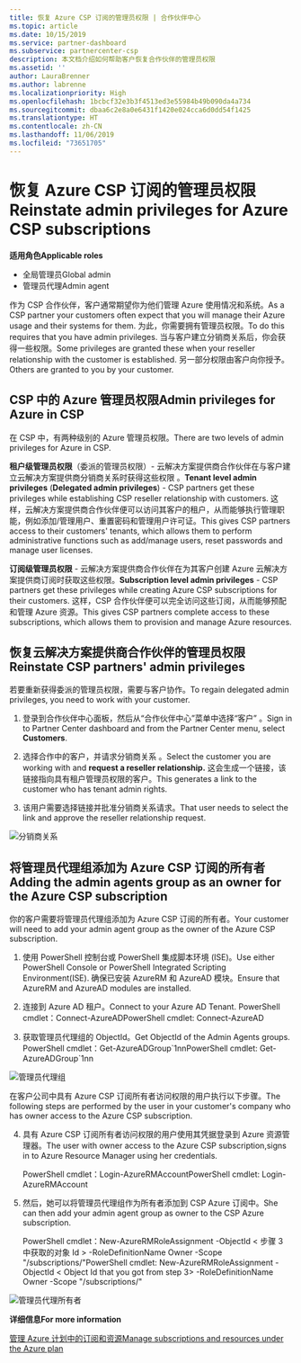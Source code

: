 ```yaml
---
title: 恢复 Azure CSP 订阅的管理员权限 | 合作伙伴中心
ms.topic: article
ms.date: 10/15/2019
ms.service: partner-dashboard
ms.subservice: partnercenter-csp
description: 本文档介绍如何帮助客户恢复合作伙伴的管理员权限
ms.assetid: ''
author: LauraBrenner
ms.author: labrenne
ms.localizationpriority: High
ms.openlocfilehash: 1bcbcf32e3b3f4513ed3e55984b49b090da4a734
ms.sourcegitcommit: dbaa6c2e8a0e6431f1420e024cca6d0dd54f1425
ms.translationtype: HT
ms.contentlocale: zh-CN
ms.lasthandoff: 11/06/2019
ms.locfileid: "73651705"
---
```

# <a name="reinstate-admin-privileges-for-azure-csp-subscriptions"></a><span data-ttu-id="f9bfd-103">恢复 Azure CSP 订阅的管理员权限</span><span class="sxs-lookup"><span data-stu-id="f9bfd-103">Reinstate admin privileges for Azure CSP subscriptions</span></span>  

<span data-ttu-id="f9bfd-104">**适用角色**</span><span class="sxs-lookup"><span data-stu-id="f9bfd-104">**Applicable roles**</span></span>

- <span data-ttu-id="f9bfd-105">全局管理员</span><span class="sxs-lookup"><span data-stu-id="f9bfd-105">Global admin</span></span>
- <span data-ttu-id="f9bfd-106">管理员代理</span><span class="sxs-lookup"><span data-stu-id="f9bfd-106">Admin agent</span></span>

<span data-ttu-id="f9bfd-107">作为 CSP 合作伙伴，客户通常期望你为他们管理 Azure 使用情况和系统。</span><span class="sxs-lookup"><span data-stu-id="f9bfd-107">As a CSP partner your customers often expect that you will manage their Azure usage and their systems for them.</span></span> <span data-ttu-id="f9bfd-108">为此，你需要拥有管理员权限。</span><span class="sxs-lookup"><span data-stu-id="f9bfd-108">To do this requires that you have admin privileges.</span></span> <span data-ttu-id="f9bfd-109">当与客户建立分销商关系后，你会获得一些权限。</span><span class="sxs-lookup"><span data-stu-id="f9bfd-109">Some privileges are granted these when your reseller relationship with the customer is established.</span></span> <span data-ttu-id="f9bfd-110">另一部分权限由客户向你授予。</span><span class="sxs-lookup"><span data-stu-id="f9bfd-110">Others are granted to you by your customer.</span></span>

## <a name="admin-privileges-for-azure-in-csp"></a><span data-ttu-id="f9bfd-111">CSP 中的 Azure 管理员权限</span><span class="sxs-lookup"><span data-stu-id="f9bfd-111">Admin privileges for Azure in CSP</span></span> 

<span data-ttu-id="f9bfd-112">在 CSP 中，有两种级别的 Azure 管理员权限。</span><span class="sxs-lookup"><span data-stu-id="f9bfd-112">There are two levels of admin privileges for Azure in CSP.</span></span> 

<span data-ttu-id="f9bfd-113">**租户级管理员权限**（委派的管理员权限）- 云解决方案提供商合作伙伴在与客户建立云解决方案提供商分销商关系时获得这些权限  。</span><span class="sxs-lookup"><span data-stu-id="f9bfd-113">**Tenant level admin privileges** (**Delegated admin privileges**) -  CSP partners get these privileges while establishing CSP reseller relationship with customers.</span></span> <span data-ttu-id="f9bfd-114">这样，云解决方案提供商合作伙伴便可以访问其客户的租户，从而能够执行管理职能，例如添加/管理用户、重置密码和管理用户许可证。</span><span class="sxs-lookup"><span data-stu-id="f9bfd-114">This gives CSP partners access to their customers' tenants, which allows them to perform administrative functions such as add/manage users, reset passwords and manage user licenses.</span></span> 

<span data-ttu-id="f9bfd-115">**订阅级管理员权限** - 云解决方案提供商合作伙伴在为其客户创建 Azure 云解决方案提供商订阅时获取这些权限。</span><span class="sxs-lookup"><span data-stu-id="f9bfd-115">**Subscription level admin privileges** - CSP partners get these privileges while creating Azure CSP subscriptions for their customers.</span></span> <span data-ttu-id="f9bfd-116">这样，CSP 合作伙伴便可以完全访问这些订阅，从而能够预配和管理 Azure 资源。</span><span class="sxs-lookup"><span data-stu-id="f9bfd-116">This gives CSP partners complete access to these subscriptions, which allows them to provision and manage Azure resources.</span></span> 


## <a name="reinstate-csp-partners-admin-privileges"></a><span data-ttu-id="f9bfd-117">恢复云解决方案提供商合作伙伴的管理员权限</span><span class="sxs-lookup"><span data-stu-id="f9bfd-117">Reinstate CSP partners' admin privileges</span></span>

<span data-ttu-id="f9bfd-118">若要重新获得委派的管理员权限，需要与客户协作。</span><span class="sxs-lookup"><span data-stu-id="f9bfd-118">To regain delegated admin privileges, you need to work with your customer.</span></span>
 
 1. <span data-ttu-id="f9bfd-119">登录到合作伙伴中心面板，然后从“合作伙伴中心”菜单中选择“客户”  。</span><span class="sxs-lookup"><span data-stu-id="f9bfd-119">Sign in to Partner Center dashboard and from the Partner Center menu, select **Customers**.</span></span>

 2. <span data-ttu-id="f9bfd-120">选择合作中的客户，并请求分销商关系  。</span><span class="sxs-lookup"><span data-stu-id="f9bfd-120">Select the customer you are working with and **request a reseller relationship.**</span></span> <span data-ttu-id="f9bfd-121">这会生成一个链接，该链接指向具有租户管理员权限的客户。</span><span class="sxs-lookup"><span data-stu-id="f9bfd-121">This generates a link to the customer who has tenant admin rights.</span></span>

 3. <span data-ttu-id="f9bfd-122">该用户需要选择链接并批准分销商关系请求。</span><span class="sxs-lookup"><span data-stu-id="f9bfd-122">That user needs to select the link and approve the reseller relationship request.</span></span>
 
![分销商关系](images/azure/revoke4.png)

## <a name="adding-the-admin-agents-group-as-an-owner-for-the-azure-csp-subscription"></a><span data-ttu-id="f9bfd-124">将管理员代理组添加为 Azure CSP 订阅的所有者</span><span class="sxs-lookup"><span data-stu-id="f9bfd-124">Adding the admin agents group as an owner for the Azure CSP subscription</span></span>

 <span data-ttu-id="f9bfd-125">你的客户需要将管理员代理组添加为 Azure CSP 订阅的所有者。</span><span class="sxs-lookup"><span data-stu-id="f9bfd-125">Your customer will need to add your admin agent group as the owner of the Azure CSP subscription.</span></span>

1. <span data-ttu-id="f9bfd-126">使用 PowerShell 控制台或 PowerShell 集成脚本环境 (ISE)。</span><span class="sxs-lookup"><span data-stu-id="f9bfd-126">Use either PowerShell Console or PowerShell Integrated Scripting Environment(ISE).</span></span> <span data-ttu-id="f9bfd-127">确保已安装 AzureRM 和 AzureAD 模块。</span><span class="sxs-lookup"><span data-stu-id="f9bfd-127">Ensure that AzureRM and AzureAD modules are installed.</span></span> 

2.  <span data-ttu-id="f9bfd-128">连接到 Azure AD 租户。</span><span class="sxs-lookup"><span data-stu-id="f9bfd-128">Connect to your Azure AD Tenant.</span></span>
<span data-ttu-id="f9bfd-129">PowerShell cmdlet：Connect-AzureAD</span><span class="sxs-lookup"><span data-stu-id="f9bfd-129">PowerShell cmdlet: Connect-AzureAD</span></span>

3.  <span data-ttu-id="f9bfd-130">获取管理员代理组的 ObjectId。</span><span class="sxs-lookup"><span data-stu-id="f9bfd-130">Get ObjectId of the Admin Agents groups.</span></span>
<span data-ttu-id="f9bfd-131">PowerShell cmdlet：Get-AzureADGroup\`1nn</span><span class="sxs-lookup"><span data-stu-id="f9bfd-131">PowerShell cmdlet: Get-AzureADGroup\`1nn</span></span>

![管理员代理组](images/azure/revoke5.png)

<span data-ttu-id="f9bfd-133">在客户公司中具有 Azure CSP 订阅所有者访问权限的用户执行以下步骤。</span><span class="sxs-lookup"><span data-stu-id="f9bfd-133">The following steps are performed by the user in your customer's company who has owner access to the Azure CSP subscription.</span></span>

4. <span data-ttu-id="f9bfd-134">具有 Azure CSP 订阅所有者访问权限的用户使用其凭据登录到 Azure 资源管理器。</span><span class="sxs-lookup"><span data-stu-id="f9bfd-134">The user with owner access to the Azure CSP subscription,signs in to Azure Resource Manager using her credentials.</span></span>

    <span data-ttu-id="f9bfd-135">PowerShell cmdlet：Login-AzureRMAccount</span><span class="sxs-lookup"><span data-stu-id="f9bfd-135">PowerShell cmdlet: Login-AzureRMAccount</span></span>

5.  <span data-ttu-id="f9bfd-136">然后，她可以将管理员代理组作为所有者添加到 CSP Azure 订阅中。</span><span class="sxs-lookup"><span data-stu-id="f9bfd-136">She can then add your admin agent group as owner to the CSP Azure subscription.</span></span>

    <span data-ttu-id="f9bfd-137">PowerShell cmdlet：New-AzureRMRoleAssignment -ObjectId < 步骤 3 中获取的对象 Id > -RoleDefinitionName Owner -Scope "/subscriptions/<SubscriptionId of CSP subscription>"</span><span class="sxs-lookup"><span data-stu-id="f9bfd-137">PowerShell cmdlet: New-AzureRMRoleAssignment -ObjectId < Object Id that you got from step 3> -RoleDefinitionName Owner -Scope "/subscriptions/<SubscriptionId of CSP subscription>"</span></span>

![管理员代理所有者](images/azure/revoke6.png)    

<span data-ttu-id="f9bfd-139">**详细信息**</span><span class="sxs-lookup"><span data-stu-id="f9bfd-139">**For more information**</span></span>

[<span data-ttu-id="f9bfd-140">管理 Azure 计划中的订阅和资源</span><span class="sxs-lookup"><span data-stu-id="f9bfd-140">Manage subscriptions and resources under the Azure plan</span></span>](azure-plan-manage.md)

